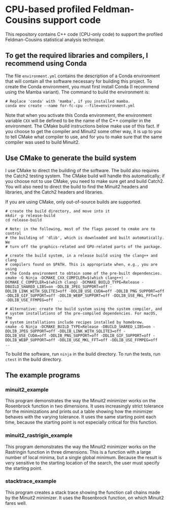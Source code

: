 # CPU-based profiled Feldman-Cousins support code

This repository contains C++ code (CPU-only code) to support the profiled Feldman-Cousins statistical analysis technique.

## To get the required libraries and compilers, I recommend using Conda

The file `environment.yml` contains the description of a Conda environment that will contain all the software necessary for building this project.
To create the Conda environment, you must first install Conda (I recommend using the Mamba variant).
The command to build the environment is:

    # Replace 'conda' with 'mamba', if you installed mamba.
    conda env create --name for-fc-cpu --file=environment.yml

Note that when you activate this Conda environment, the environment variable `CXX` will be defined to be the name of the C++ compiler in the environment.
The CMake build instructions below make use of this fact.
If you choose to get the compiler and Minuit2 some other way, it is up to you to tell CMake what compiler to use, and for you to make sure that the same compiler was used to build Minuit2.

## Use CMake to generate the build system

I use CMake to direct the building of the software.
The build also requires the Catch2 testing system.
The CMake build will handle this automatically; if you choose not to use CMake, you need to make sure get and build Catch2.
You will also need to direct the build to find the Minuit2 headers and libraries, and the Catch2 headers and libraries.

If you are using CMake, only out-of-source builds are supported.

    # create the build directory, and move into it
    mkdir -p release-build
    cd release-build

    # Note: in the following, most of the flags passed to cmake are to control
    # the building of 'dlib', which is downloaded and built automatically. We
    # turn off the graphics-related and GPU-related parts of the package.
    
    # create the build system, in a release build using the clang++ and clang
    # compilers found on $PATH. This is appropriate when, e.g., you are using
    # the Conda environment to obtain some of the pre-built dependencies.
    cmake -G Ninja -DCMAKE_CXX_COMPILER=$(which clang++) -DCMAKE_C_COMPILER=$(which clang) -DCMAKE_BUILD_TYPE=Release -DBUILD_SHARED_LIBS=on -DDLIB_JPEG_SUPPORT=off -DDLIB_LINK_WITH_SQLITE3=off -DDLIB_USE_CUDA=off -DDLIB_PNG_SUPPORT=off -DDLIB_GIF_SUPPORT=off -DDLIB_WEBP_SUPPORT=off -DDLIB_USE_MKL_FFT=off -DDLIB_USE_FFMPEG=off  ..

    # Alternative: create the build system using the system compiler, and
    # system installations of the pre-compiled dependencies. For macOS, the
    # system installations include recipes installed by homebrew.
    cmake -G Ninja -DCMAKE_BUILD_TYPE=Release -DBUILD_SHARED_LIBS=on -DDLIB_JPEG_SUPPORT=off -DDLIB_LINK_WITH_SQLITE3=off -DDLIB_USE_CUDA=off -DDLIB_PNG_SUPPORT=off -DDLIB_GIF_SUPPORT=off -DDLIB_WEBP_SUPPORT=off -DDLIB_USE_MKL_FFT=off -DDLIB_USE_FFMPEG=off  ..
    
To build the software, run `ninja` in the build directory.
To run the tests, run `ctest` in the build directory.

## The example programs

### minuit2_example

This program demonstrates the way the Minuit2 minimizer works on the Rosenbrock function in two dimensions.
It uses increasingly strict tolerance for the minimizations and prints out a table showing how the minimizer behaves with the varying tolerance.
It uses the same starting point each time, because the starting point is not especially critical for this function.

###  minuit2_rastrigin_example

This program demonstrates the way the Minuit2 minimizer works on the Rastringin function in three dimensions.
This is a function with a large number of local minima, but a single global minimum.
Because the result is very sensitive to the starting location of the search, the user must specify the starting point.

### stacktrace_example

This program creates a stack trace showing the function call chains made by the Minuit2 minimizer.
It uses the Rosenbrock function, on which Minuit2 fares well.

